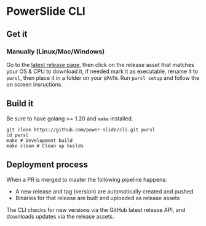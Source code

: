 # PowerSlide CLI

## Get it

### Manually (Linux/Mac/Windows)

Go to the
[latest release page](https://github.com/power-slide/cli/releases/latest),
then click on the release asset that matches your OS & CPU to download it,
if needed mark it as executable, rename it to `pwrsl`, then place it in a
folder on your `$PATH`. Run `pwrsl setup` and follow the on screen insructions.

## Build it

Be sure to have golang >= 1.20 and `make` installed.

```shell
git clone https://github.com/power-slide/cli.git pwrsl
cd pwrsl
make # Development build
make clean # Clean up builds
```

## Deployment process

When a PR is merged to master the following pipeline happens:

- A new release and tag (version) are automatically created and pushed
- Binaries for that release are built and uploaded as release assets

The CLI checks for new versions via the GitHub latest release API,
and downloads updates via the release assets.
